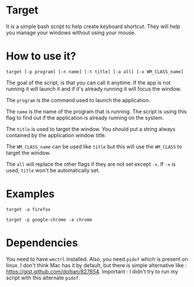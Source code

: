 # Target
It is a simple bash script to help create keyboard shortcut. They will help you manage your windows without using your mouse.

# How to use it?
```target [-p program] [-n name] [-t title] [-a all] [-x WM_CLASS_name]```

The goal of the script, is that you can call it anytime. If the app is not running it will launch it and if it's already running it will focus the window.

The `program` is the command used to launch the application.

The `name` is the name of the program that is running. The script is using this flag to find out if the application is already running on the system.

The `title` is used to target the window. You should put a string always contained by the application window title.

The `WM_CLASS_name` can be used like `title` but this will use the `WM_CLASS` to target the window.

The `all` will replace the other flags if they are not set except `-x`. If `-x`
is used, `title` won't be automatically set.


# Examples
```target -a firefox```

```target -p google-chrome -a chrome```

# Dependencies
You need to have ```wmctrl``` installed. Also, you need ```pidof``` which is present on linux. I don't think Mac has it by default, but there is simple alternative like : https://gist.github.com/doitian/827854.
Important : I didn't try to run my script with this alternate ```pidof```.
